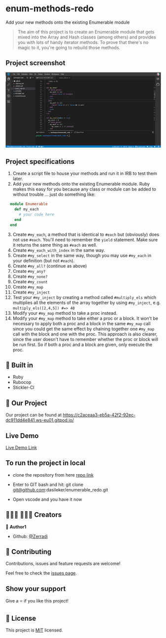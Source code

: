 # enum-methods-redo
Add your new methods onto the existing Enumerable module
> The aim of this project is to create an Enumerable module that gets mixed into the Array and Hash classes (among others) and provides you with lots of handy iterator methods. To prove that there's no magic to it, you're going to rebuild those methods.


## Project screenshot
<img alt="Demonstration" src="screenshot.png"/>


## Project specifications
1. Create a script file to house your methods and run it in IRB to test them later.
2. Add your new methods onto the existing Enumerable module.  Ruby makes this easy for you because any class or module can be added to without trouble ... just do something like:

~~~ruby
  module Enumerable
    def my_each
      # your code here
    end
  end
~~~

3. Create `#my_each`, a method that is identical to `#each` but (obviously) does not use `#each`.  You'll need to remember the `yield` statement.  Make sure it returns the same thing as `#each` as well.
4. Create `#my_each_with_index` in the same way.
5. Create `#my_select` in the same way, though you may use `#my_each` in your definition (but not `#each`).
6. Create `#my_all?` (continue as above)
7. Create `#my_any?`
8. Create `#my_none?`
9. Create `#my_count`
10. Create `#my_map`
11. Create `#my_inject`
12. Test your `#my_inject` by creating a method called `#multiply_els` which multiplies all the elements of the array together by using `#my_inject`, e.g. `multiply_els([2,4,5]) #=> 40`
13. Modify your `#my_map` method to take a proc instead.
14. Modify your `#my_map` method to take either a proc or a block. It won't be necessary to apply both a proc and a block in the same `#my_map` call since you could get the same effect by chaining together one `#my_map` call with the block and one with the proc. This approach is also clearer, since the user doesn't have to remember whether the proc or block will be run first. So if both a proc and a block are given, only execute the proc.
      
## 🔨 Built in

- Ruby
- Rubocop
- Stickler-CI

## 🚀 Our Project

Our project can be found at https://c2aceaa3-eb5a-42f2-92ec-dc911dd4e841.ws-eu01.gitpod.io/
## Live Demo

[Live Demo Link](https://eb148b80-1a42-4a85-a23b-1c0d91d2294f.ws-eu01.gitpod.io/#/workspace/enumerable_redo)


## To run the project in local

- clone the repository from here [repo link](git@github.com:dasileker/enumerable_redo.git)

- Enter to GIT bash and hit: git clone git@github.com:dasileker/enumerable_redo.git

- Open vscode and you have it now


## 👨🏽‍💻 👨🏿‍💻 Creators

👤 **Author1**

- Github: [@Zerradi](https://github.com/dasileker)


## 🤝 Contributing

Contributions, issues and feature requests are welcome!

Feel free to check the [issues page](issues/).

## Show your support

Give a ⭐️ if you like this project!

## 📝 License

This project is [MIT](lic.url) licensed.